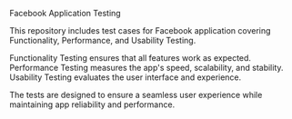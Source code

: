 Facebook Application Testing

This repository includes test cases for Facebook application covering Functionality, Performance, and Usability Testing.

Functionality Testing ensures that all features work as expected.
Performance Testing measures the app's speed, scalability, and stability.
Usability Testing evaluates the user interface and experience.


The tests are designed to ensure a seamless user experience while maintaining app reliability and performance.
